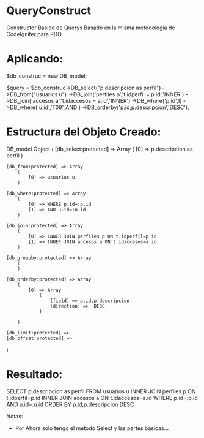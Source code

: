 # QueryConstruct
Constructor Basico de Querys Basado en la misma metodologia de CodeIgniter para PDO

# Aplicando:

$db_construc = new DB_model;

$query = $db_construc->DB_select("p.descripcion as perfil")
                     ->DB_from("usuarios u")
                     ->DB_join('perfiles p','t.idperfil = p.id','INNER')
                     ->DB_join('accesos a','t.idaccesos = a.id','INNER')
                     ->DB_where('p.id',1)
                     ->DB_where('u.id','T09','AND')
                     ->DB_orderby('p.id,p.descripcion','DESC');
                     

# Estructura del Objeto Creado:

DB_model Object
(
    [db_select:protected] => Array
        (
            [0] => p.descripcion as perfil
        )

    [db_from:protected] => Array
        (
            [0] => usuarios u
        )

    [db_where:protected] => Array
        (
            [0] => WHERE p.id=:p.id
            [1] => AND u.id=:u.id
        )

    [db_join:protected] => Array
        (
            [0] => INNER JOIN perfiles p ON t.idperfil=p.id
            [1] => INNER JOIN accesos a ON t.idaccesos=a.id
        )

    [db_groupby:protected] => Array
        (
        )

    [db_orderby:protected] => Array
        (
            [0] => Array
                (
                    [field] => p.id,p.descripcion
                    [direction] =>  DESC
                )

        )

    [db_limit:protected] => 
    [db_offset:protected] => 
)

# Resultado:

SELECT
p.descripcion as perfil
FROM usuarios u
INNER JOIN perfiles p ON t.idperfil=p.id
INNER JOIN accesos a ON t.idaccesos=a.id
WHERE p.id=:p.id AND u.id=:u.id
ORDER BY p.id,p.descripcion DESC

Notas:
- Por Ahora solo tengo el metodo Select y las partes basicas...
